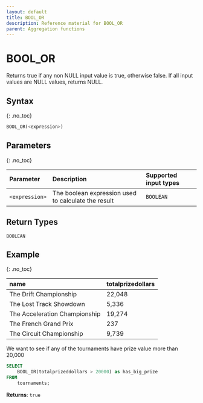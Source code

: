 ```yaml
---
layout: default
title: BOOL_OR
description: Reference material for BOOL_OR
parent: Aggregation functions
---
```



# BOOL_OR

Returns true if any non NULL input value is true, otherwise false. If all input values are NULL values, returns NULL.

## Syntax
{: .no_toc}

```sql
BOOL_OR(<expression>)
```

## Parameters
{: .no_toc}

| Parameter | Description                                         | Supported input types |
| :--------- |:----------------------------------------------------|:----------------------|
| `<expression>`  | The boolean expression used to calculate the result | `BOOLEAN`              |

## Return Types

`BOOLEAN`

## Example
{: .no_toc}


| name                          | totalprizedollars |
| :-----------------------------| :-----------------| 
| The Drift Championship        | 22,048             |
| The Lost Track Showdown       | 5,336              |
| The Acceleration Championship | 19,274             |
| The French Grand Prix         | 237               |
| The Circuit Championship      | 9,739              |

We want to see if any of the tournaments have prize value more than 20,000

```sql
SELECT
	BOOL_OR(totalprizeddollars > 20000) as has_big_prize
FROM
	tournaments;
```

**Returns**: `true`
